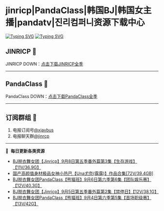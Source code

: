 # jinricp|PandaClass|韩国BJ|韩国女主播|pandatv|진리컴퍼니资源下载中心   
[![Typing SVG](https://readme-typing-svg.herokuapp.com?font=Fira+Code&pause=1000&center=true&vCenter=true&random=true&width=435&lines=所有链接都需要翻墙访问)](https://jinri-cp.neocities.org/free.html)
[![Typing SVG](https://readme-typing-svg.herokuapp.com?font=Fira+Code&pause=1000&center=true&vCenter=true&random=true&width=435&lines=点击进入福利资源下载中心)](https://pandaclass.neocities.org/)
## JINRICP 👋   
JINRICP DOWN：[点击下载JINRICP全季](https://mypikpak.com/s/VODz7HXQoqcX0UrvaXfDtFoPo1)
****
## PandaClass 💯   
PandaClass DOWN：[点击下载PandaClass全季](https://mypikpak.com/s/VOKOTZkoEnkyvCnELVSquM97o1)   
****
## 订阅群组 🔞
1. 电报订阅号[@xjavbus](https://t.me/xjavbus)
2. 电报聊天群[@jinrcp](https://t.me/jinrcp)
**** 
📕 &nbsp;**每日更新各类资源**
<!-- BLOG-POST-LIST:START -->
- [BJ脱衣舞女团【Jinricp】9月8日第五季番外篇第3集【生存游戏】【11V/36.9G】](https://fuli.rulel.com/521.html)
- [国产高颜值身材极品女神小热巴【Una尤奈&lpar;露露&rpar;】作品合集[72V/39.4GB]](https://fuli.rulel.com/519.html)
- [BJ脱衣舞女团PandaClass【熊猫班】9月6日第六季第6集【团队娱乐赛】【12V/40.3G】](https://fuli.rulel.com/518.html)
- [BJ脱衣舞女团【Jinricp】9月5日第五季番外篇第2集【禁停日】【12V/38.1G】](https://fuli.rulel.com/517.html)
- [BJ脱衣舞女团PandaClass【熊猫班】9月4日第六季第5集【首场职级赛】【13V/42G】](https://fuli.rulel.com/512.html)
<!-- BLOG-POST-LIST:END -->
